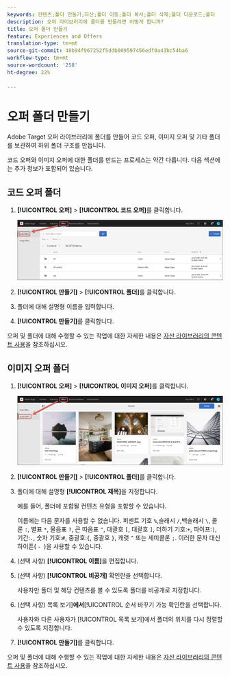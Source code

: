 ```yaml
---
keywords: 컨텐츠;폴더 만들기;자산;폴더 이동;폴더 복사;폴더 삭제;폴더 다운로드;폴더
description: 오퍼 라이브러리에 폴더를 만들려면 어떻게 합니까?
title: 오퍼 폴더 만들기
feature: Experiences and Offers
translation-type: tm+mt
source-git-commit: 48b94f967252f5ddb009597456edf0a43bc54ba6
workflow-type: tm+mt
source-wordcount: '258'
ht-degree: 22%

---
```



# 오퍼 폴더 만들기

Adobe Target 오퍼 라이브러리에 폴더를 만들어 코드 오퍼, 이미지 오퍼 및 기타 폴더를 보관하여 하위 폴더 구조를 만듭니다.

코드 오퍼와 이미지 오퍼에 대한 폴더를 만드는 프로세스는 약간 다릅니다. 다음 섹션에는 추가 정보가 포함되어 있습니다.

## 코드 오퍼 폴더

1. **[!UICONTROL 오퍼]** > **[!UICONTROL 코드 오퍼]**&#x200B;를 클릭합니다.

   ![코드 오퍼 탭](/help/c-experiences/c-manage-content/assets/code-offers-tab.png)

1. **[!UICONTROL 만들기]** > **[!UICONTROL 폴더]**&#x200B;를 클릭합니다.

1. 폴더에 대해 설명형 이름을 입력합니다.

1. **[!UICONTROL 만들기]**&#x200B;를 클릭합니다.

오퍼 및 폴더에 대해 수행할 수 있는 작업에 대한 자세한 내용은 [자산 라이브러리의 콘텐트 사용](/help/c-experiences/c-manage-content/assets-working.md)을 참조하십시오.

## 이미지 오퍼 폴더

1. **[!UICONTROL 오퍼]** > **[!UICONTROL 이미지 오퍼]**&#x200B;를 클릭합니다.

   ![이미지 오퍼 탭](/help/c-experiences/c-manage-content/assets/image-offers-tab.png)

1. **[!UICONTROL 만들기]** > **[!UICONTROL 폴더]**&#x200B;를 클릭합니다.
1. 폴더에 대해 설명형 **[!UICONTROL 제목]**&#x200B;을 지정합니다.

   예를 들어, 폴더에 포함될 컨텐츠 유형을 포함할 수 있습니다.

   이름에는 다음 문자를 사용할 수 없습니다. 퍼센트 기호 `%`,슬래시 `/`,백슬래시 `\`, 콜론 `:`, 별표 `*`, 물음표 `?`, 큰 따옴표 `"`, 대괄호 `[`, 대괄호 `]`, 더하기 기호:`+`, 파이프:`|`, 기간:`.`, 숫자 기호:`#`, 중괄호:`{`, 중괄호 `}`, 캐럿 `^` 또는 세미콜론 `;`. 이러한 문자 대신 하이픈( `- `)을 사용할 수 있습니다.

1. (선택 사항) **[!UICONTROL 이름]**&#x200B;을 편집합니다.
1. (선택 사항) **[!UICONTROL 비공개]** 확인란을 선택합니다.

   사용자만 폴더 및 해당 컨텐츠를 볼 수 있도록 폴더를 비공개로 지정합니다.

1. (선택 사항) 목록 보기&#x200B;]**에서**[!UICONTROL &#x200B;순서 바꾸기 가능 확인란을 선택합니다.

   사용자와 다른 사용자가 [!UICONTROL 목록 보기]에서 폴더의 위치를 다시 정렬할 수 있도록 지정합니다.

1. **[!UICONTROL 만들기]**&#x200B;를 클릭합니다.

오퍼 및 폴더에 대해 수행할 수 있는 작업에 대한 자세한 내용은 [자산 라이브러리의 콘텐트 사용](/help/c-experiences/c-manage-content/assets-working.md)을 참조하십시오.
